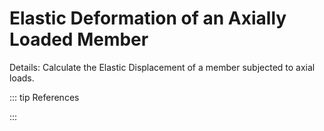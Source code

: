 <script setup>
  import CalcPicker from '../components/calc-picker.vue'

  const calcData = [ 
    { id: 0, title: 'Elastic Deformation of an Axially Loaded Member', 
    calcUrl: 'c-20221219.082144765-e3d-0d3433-588a78' },    
    
  ];
</script>
# Elastic Deformation of an Axially Loaded Member
Details: Calculate the Elastic Displacement of a member subjected to axial loads.

<CalcPicker :calcsData = "calcData" :iframeHeight="750"></CalcPicker>

::: tip References

:::
